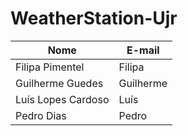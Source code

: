 # WeatherStation-Ujr

|Nome |E-mail |
|---|---|
|Filipa Pimentel |Filipa |
|Guilherme Guedes |Guilherme |
|Luís Lopes Cardoso |Luís |
|Pedro Dias |Pedro |
